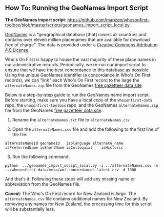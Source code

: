 ## How To: Running the GeoNames Import Script

**The GeoNames import script**: https://github.com/mapzen/whosonfirst-toolbox/blob/master/scripts/geonames_import_script_local.py.

[GeoNames](http://www.geonames.org) is a "geographical database [that] covers all countries and contains over eleven million placenames that are available for download free of charge". The data is provided under a [Creative Commons Attribution 4.0 License](https://creativecommons.org/licenses/by/4.0/).

Who's On First is happy to house the vast majority of these place names in our administrative records. Periodically, we re-run our import script to ensure that we have the best concordance to this database as possible. Using the unique GeoNames identifier (a concordance in Who's On First records), we can "link" each Who's On First record to the large the `alternateNames.zip` file from the GeoNames [free gazetteer data site](http://download.geonames.org/export/dump/).

Below is a step-by-step guide to run the GeoNames name import script. Before starting, make sure you have a local copy of the `whosonfirst-data` repo, the `whosonfirst-toolbox` repo, and the GeoNames `alternateNames.zip` file from the GeoNames [free gazetteer data site](http://download.geonames.org/export/dump/).

1. Rename the `alternateNames.txt` file to `alternateNames.csv`

2. Open the `alternateNames.csv` file and add the following to the first line of the file:
  
```
alternateNameId	geonameid	isolanguage	alternate_name	isPreferredName	isShortName	isColloquial	isHistoric  
```
  
3. Run the following command:

```
python  ../geonames_import_script_local.py -i ../alternateNames.csv -m ../whosonfirst-data/meta/wof-concordances-latest.csv -d 1000
```

And that's it. Following these steps will add any missing name or abbreviation from the GeoNames file.

**Caveat**: The Who's On First record for New Zealand is _large_. The `alternateNames.csv` file contains additional names for New Zealand. By removing any names for New Zealand, the processing time for this script will be substantially less.